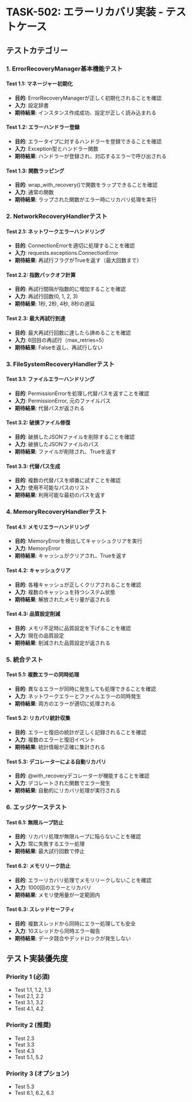 # TASK-502: エラーリカバリ実装 - テストケース

## テストカテゴリー

### 1. ErrorRecoveryManager基本機能テスト

#### Test 1.1: マネージャー初期化
- **目的**: ErrorRecoveryManagerが正しく初期化されることを確認
- **入力**: 設定辞書
- **期待結果**: インスタンス作成成功、設定が正しく読み込まれる

#### Test 1.2: エラーハンドラー登録
- **目的**: エラータイプに対するハンドラーを登録できることを確認
- **入力**: Exception型とハンドラー関数
- **期待結果**: ハンドラーが登録され、対応するエラーで呼び出される

#### Test 1.3: 関数ラッピング
- **目的**: wrap_with_recovery()で関数をラップできることを確認
- **入力**: 通常の関数
- **期待結果**: ラップされた関数がエラー時にリカバリ処理を実行

### 2. NetworkRecoveryHandlerテスト

#### Test 2.1: ネットワークエラーハンドリング
- **目的**: ConnectionErrorを適切に処理することを確認
- **入力**: requests.exceptions.ConnectionError
- **期待結果**: 再試行フラグがTrueを返す（最大回数まで）

#### Test 2.2: 指数バックオフ計算
- **目的**: 再試行間隔が指数的に増加することを確認
- **入力**: 再試行回数(0, 1, 2, 3)
- **期待結果**: 1秒, 2秒, 4秒, 8秒の遅延

#### Test 2.3: 最大再試行到達
- **目的**: 最大再試行回数に達したら諦めることを確認
- **入力**: 6回目の再試行（max_retries=5）
- **期待結果**: Falseを返し、再試行しない

### 3. FileSystemRecoveryHandlerテスト

#### Test 3.1: ファイルエラーハンドリング
- **目的**: PermissionErrorを処理し代替パスを返すことを確認
- **入力**: PermissionError, 元のファイルパス
- **期待結果**: 代替パスが返される

#### Test 3.2: 破損ファイル修復
- **目的**: 破損したJSONファイルを削除することを確認
- **入力**: 破損したJSONファイルのパス
- **期待結果**: ファイルが削除され、Trueを返す

#### Test 3.3: 代替パス生成
- **目的**: 複数の代替パスを順番に試すことを確認
- **入力**: 使用不可能なパスのリスト
- **期待結果**: 利用可能な最初のパスを返す

### 4. MemoryRecoveryHandlerテスト

#### Test 4.1: メモリエラーハンドリング
- **目的**: MemoryErrorを検出してキャッシュクリアを実行
- **入力**: MemoryError
- **期待結果**: キャッシュがクリアされ、Trueを返す

#### Test 4.2: キャッシュクリア
- **目的**: 各種キャッシュが正しくクリアされることを確認
- **入力**: 複数のキャッシュを持つシステム状態
- **期待結果**: 解放されたメモリ量が返される

#### Test 4.3: 品質設定削減
- **目的**: メモリ不足時に品質設定を下げることを確認
- **入力**: 現在の品質設定
- **期待結果**: 削減された品質設定が返される

### 5. 統合テスト

#### Test 5.1: 複数エラーの同時処理
- **目的**: 異なるエラーが同時に発生しても処理できることを確認
- **入力**: ネットワークエラーとファイルエラーの同時発生
- **期待結果**: 両方のエラーが適切に処理される

#### Test 5.2: リカバリ統計収集
- **目的**: エラーと復旧の統計が正しく記録されることを確認
- **入力**: 複数のエラーと復旧イベント
- **期待結果**: 統計情報が正確に集計される

#### Test 5.3: デコレーターによる自動リカバリ
- **目的**: @with_recoveryデコレーターが機能することを確認
- **入力**: デコレートされた関数でエラー発生
- **期待結果**: 自動的にリカバリ処理が実行される

### 6. エッジケーステスト

#### Test 6.1: 無限ループ防止
- **目的**: リカバリ処理が無限ループに陥らないことを確認
- **入力**: 常に失敗するエラー処理
- **期待結果**: 最大試行回数で停止

#### Test 6.2: メモリリーク防止
- **目的**: エラーリカバリ処理でメモリリークしないことを確認
- **入力**: 1000回のエラーとリカバリ
- **期待結果**: メモリ使用量が一定範囲内

#### Test 6.3: スレッドセーフティ
- **目的**: 複数スレッドから同時にエラー処理しても安全
- **入力**: 10スレッドから同時エラー報告
- **期待結果**: データ競合やデッドロックが発生しない

## テスト実装優先度

### Priority 1 (必須)
- Test 1.1, 1.2, 1.3
- Test 2.1, 2.2
- Test 3.1, 3.2
- Test 4.1, 4.2

### Priority 2 (推奨)
- Test 2.3
- Test 3.3
- Test 4.3
- Test 5.1, 5.2

### Priority 3 (オプション)
- Test 5.3
- Test 6.1, 6.2, 6.3